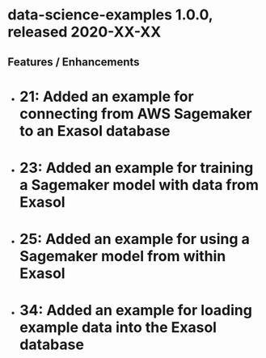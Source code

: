 # data-science-examples 1.0.0, released 2020-XX-XX

## Features / Enhancements

* # 21: Added an example for connecting from AWS Sagemaker to an Exasol database
* # 23: Added an example for training a Sagemaker model with data from Exasol
* # 25: Added an example for using a Sagemaker model from within Exasol
* # 34: Added an example for loading example data into the Exasol database 